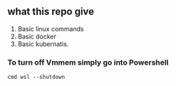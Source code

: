 ## what this repo give 
1. Basic linux commands
2. Basic docker
3. Basic kubernatis. 

### To turn off Vmmem simply go into Powershell 

``` cmd wsl --shutdown ```